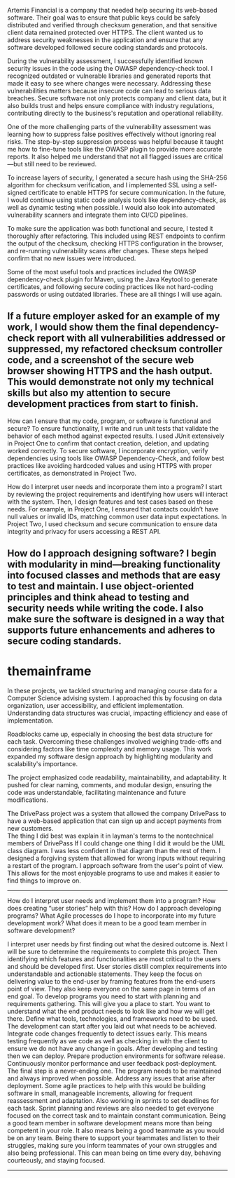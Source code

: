 Artemis Financial is a company that needed help securing its web-based software. Their goal was to ensure that public keys could be safely distributed and verified through checksum generation, and that sensitive client data remained protected over HTTPS. The client wanted us to address security weaknesses in the application and ensure that any software developed followed secure coding standards and protocols.

During the vulnerability assessment, I successfully identified known security issues in the code using the OWASP dependency-check tool. I recognized outdated or vulnerable libraries and generated reports that made it easy to see where changes were necessary. Addressing these vulnerabilities matters because insecure code can lead to serious data breaches. Secure software not only protects company and client data, but it also builds trust and helps ensure compliance with industry regulations, contributing directly to the business's reputation and operational reliability.

One of the more challenging parts of the vulnerability assessment was learning how to suppress false positives effectively without ignoring real risks. The step-by-step suppression process was helpful because it taught me how to fine-tune tools like the OWASP plugin to provide more accurate reports. It also helped me understand that not all flagged issues are critical—but still need to be reviewed.

To increase layers of security, I generated a secure hash using the SHA-256 algorithm for checksum verification, and I implemented SSL using a self-signed certificate to enable HTTPS for secure communication. In the future, I would continue using static code analysis tools like dependency-check, as well as dynamic testing when possible. I would also look into automated vulnerability scanners and integrate them into CI/CD pipelines.

To make sure the application was both functional and secure, I tested it thoroughly after refactoring. This included using REST endpoints to confirm the output of the checksum, checking HTTPS configuration in the browser, and re-running vulnerability scans after changes. These steps helped confirm that no new issues were introduced.

Some of the most useful tools and practices included the OWASP dependency-check plugin for Maven, using the Java Keytool to generate certificates, and following secure coding practices like not hard-coding passwords or using outdated libraries. These are all things I will use again.

If a future employer asked for an example of my work, I would show them the final dependency-check report with all vulnerabilities addressed or suppressed, my refactored checksum controller code, and a screenshot of the secure web browser showing HTTPS and the hash output. This would demonstrate not only my technical skills but also my attention to secure development practices from start to finish.
-----------------------------------------------------------------------------------------------------------------------------------------------------------------------------------------------
How can I ensure that my code, program, or software is functional and secure?
To ensure functionality, I write and run unit tests that validate the behavior of each method against expected results. I used JUnit extensively in Project One to confirm that contact creation, deletion, and updating worked correctly. To secure software, I incorporate encryption, verify dependencies using tools like OWASP Dependency-Check, and follow best practices like avoiding hardcoded values and using HTTPS with proper certificates, as demonstrated in Project Two.

How do I interpret user needs and incorporate them into a program?
I start by reviewing the project requirements and identifying how users will interact with the system. Then, I design features and test cases based on these needs. For example, in Project One, I ensured that contacts couldn’t have null values or invalid IDs, matching common user data input expectations. In Project Two, I used checksum and secure communication to ensure data integrity and privacy for users accessing a REST API.

How do I approach designing software?
I begin with modularity in mind—breaking functionality into focused classes and methods that are easy to test and maintain. I use object-oriented principles and think ahead to testing and security needs while writing the code. I also make sure the software is designed in a way that supports future enhancements and adheres to secure coding standards.
-----------------------------------------------------------------------------------------------------------------------------------------------------------------------------------------------
# themainframe
In these projects, we tackled structuring and managing course data for a Computer Science advising system. I approached this by focusing on data organization, user accessibility, and efficient implementation. Understanding data structures was crucial, impacting efficiency and ease of implementation.

Roadblocks came up, especially in choosing the best data structure for each task. Overcoming these challenges involved weighing trade-offs and considering factors like time complexity and memory usage. This work expanded my software design approach by highlighting modularity and scalability's importance.

The project emphasized code readability, maintainability, and adaptability. It pushed for clear naming, comments, and modular design, ensuring the code was understandable, facilitating maintenance and future modifications.



The DrivePass project was a system that allowed the company DrivePass to have a web-based application that can sign up and accept payments from new customers.  
The thing I did best was explain it in layman's terms to the nontechnical members of DrivePass
If I could change one thing I did it would be the UML class diagram. I was less confident in that diagram than the rest of them. 
I designed a forgiving system that allowed for wrong inputs without requiring a restart of the program. 
I approach software from the user's point of view. This allows for the most enjoyable programs to use and makes it easier to find things to improve on. 

------------------------------------------------------------------------------------------------------------------------------------------------------------------------------------------------

How do I interpret user needs and implement them into a program? How does creating “user stories” help with this?
How do I approach developing programs? What Agile processes do I hope to incorporate into my future development work?
What does it mean to be a good team member in software development?

I interpret user needs by first finding out what the desired outcome is. Next I will be sure to determine the requirements to complete this project. Then identifying which features and functionalities are most critical to the users and should be developed first.
User stories distill complex requirements into understandable and actionable statements. They keep the focus on delivering value to the end-user by framing features from the end-users point of view. They also keep everyone on the same page in terms of an end goal. 
To develop programs you need to start with planning and requirements gathering. This will give you a place to start. You want to understand what the end product needs to look like and how we will get there. Define what tools, technologies, and frameworks need to be used.
The development can start after you laid out what needs to be achieved. Integrate code changes frequently to detect issues early. This means testing frequently as we code as well as checking in with the client to ensure we do not have any change in goals. 
After developing and testing then we can deploy. Prepare production environments for software release. Continuously monitor performance and user feedback post-deployment. The final step is a never-ending one. The program needs to be maintained and always improved when possible.
Address any issues that arise after deployment. Some agile practices to help with this would be building software in small, manageable increments, allowing for frequent reassessment and adaptation. Also working in sprints to set deadlines for each task. Sprint planning and reviews are also needed to get everyone focused on the correct task and to maintain constant communication. 
Being a good team member in software development means more than being competent in your role. It also means being a good teammate as you would be on any team. Being there to support your teammates and listen to their struggles, making sure you inform teammates of your own struggles and also being professional. This can mean being on time every day, behaving courteously, and staying focused. 

------------------------------------------------------------------------------------------------------------------------------------------------------------------------------------------------

